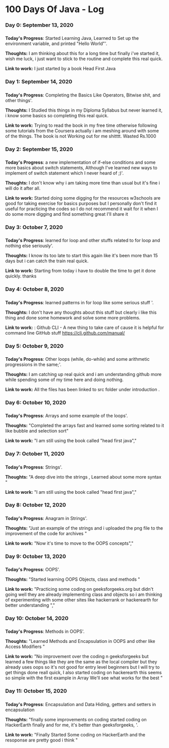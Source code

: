 # 100 Days Of Java - Log

### Day 0: September 13, 2020 
##### 

**Today's Progress**: Started Learning Java, Learned to Set up the environment variable, and printed "Hello World"'.

**Thoughts:** I am thinking about this for a long time but finally i've started it, wish me luck, i just want to stick to the routine and complete this real quick.

**Link to work:** I just started by a book Head First Java


### Day 1: September 14, 2020 
##### 

**Today's Progress**: Completing the Basics Like Operators, Bitwise shit, and other things'.

**Thoughts:** I Studied this things in my Diploma Syllabus but never learned it, i know some basics so completing this real quick.

**Link to work:** Trying to read the book in my free time otherwise following some tutorials from the Coursera actually i am meshing around with some of the things. The book is not Working out for me shitttt. Wasted Rs.1000


### Day 2: September 15, 2020 
##### 

**Today's Progress**: a new implementation of if-else conditions and some more basics about switch statements, Although I've learned new ways to implement of switch statement which I never heard of ;)'.

**Thoughts:** I don't know why i am taking more time than usual but it's fine i will do it after all.

**Link to work:** Started doing some digging for the resources w3schools are good for taking exercise for basics purposes but I personally don't find it useful for practicing the codes so I do not recommend it wait for it when I do some more digging and find something great I'll share it 

### Day 3: October 7, 2020 
##### 

**Today's Progress**: learned for loop and other stuffs related to for loop and nothing else seriously'.

**Thoughts:** I know its too late to start this again like it's been more than 15 days but i can catch the train real quick.

**Link to work:** Starting from today i have to double the time to get it done quickly. thanks

### Day 4: October 8, 2020 
##### 

**Today's Progress**: learned patterns in for loop like some serious stuff '.

**Thoughts:** I don't have any thoughts about this stuff but clearly i like this thing and done some homework and solve some more problems.

**Link to work:** : Github CLI - A new thing to take care of cause it is helpful for command line GitHub stuff https://cli.github.com/manual/

### Day 5: October 9, 2020 
##### 

**Today's Progress**: Other loops (while, do-while) and some arithmetic progressions in the same;'.

**Thoughts:** I am catching up real quick and i am understanding github more while spending some of my time here and doing nothing.

**Link to work:** All the files has been linked to src folder under introduction .  

### Day 6: October 10, 2020 
##### 

**Today's Progress**: Arrays and some example of the loops'.

**Thoughts:** "Completed the arrays fast and learned some sorting related to it like bubble and selection sort"

**Link to work:** "I am still using the book called "head first java","

### Day 7: October 11, 2020 
##### 

**Today's Progress**: Strings'.

**Thoughts:** "A deep dive into the strings , Learned about some more syntax "

**Link to work:** "I am still using the book called "head first java","

### Day 8: October 12, 2020 
##### 

**Today's Progress**: Anagram in Strings'.

**Thoughts:** "Just an example of the strings and i uploaded the png file to the improvement of the code for archives "

**Link to work:** "Now it's time to move to the OOPS concepts","

### Day 9: October 13, 2020
#####

**Today's Progress**: OOPS'.

**Thoughts:** "Started learning OOPS Objects, class and methods "

**Link to work:** "Practicing some coding on geeksforgeeks.org but didn't going well they are already implementing class and objects so i am thinking of experimenting with some other sites like hackerrank or hackerearth for better understanding ","

### Day 10: October 14, 2020
#####

**Today's Progress**: Methods in OOPS'.

**Thoughts:** "Learned Methods and Encapsulation in OOPS and other like Access Modifiers "

**Link to work:** "No improvement over the coding n geeksforgeeks but learned a few things like they are the same as the local compiler but they already uses oops so it's not good for entry level beginners but I will try to get things done reall quick, I also started coding on hackerearth this seems so simple with the first example in Array We'll see what works for the best "

### Day 11: October 15, 2020
#####

**Today's Progress**: Encapsulation and Data Hiding, getters and setters in encapsulation 

**Thoughts:** "finally some improvements on coding started coding on HackerEarth finally and for me, it's better than geeksforgeeks, '.

**Link to work:** "Finally Started Some coding on HackerEarth and the resoponse are pretty good i think "
